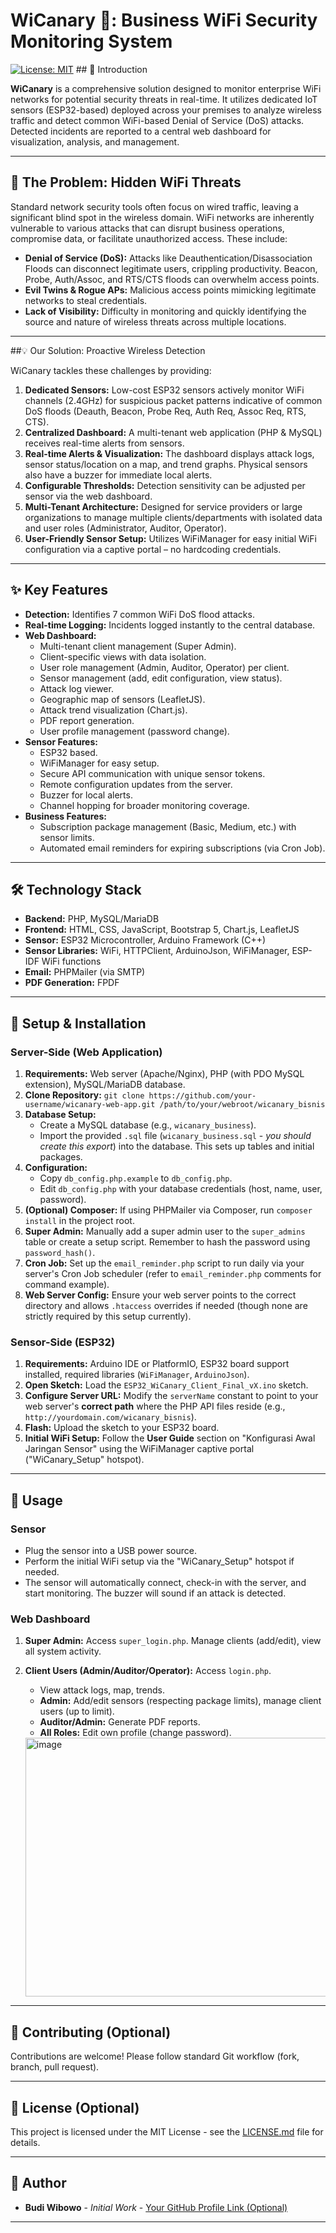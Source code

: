 # WiCanary 📶: Business WiFi Security Monitoring System

[![License: MIT](https://img.shields.io/badge/License-MIT-yellow.svg)](https://opensource.org/licenses/MIT) ## 📝 Introduction

**WiCanary** is a comprehensive solution designed to monitor enterprise WiFi networks for potential security threats in real-time. It utilizes dedicated IoT sensors (ESP32-based) deployed across your premises to analyze wireless traffic and detect common WiFi-based Denial of Service (DoS) attacks. Detected incidents are reported to a central web dashboard for visualization, analysis, and management.

---

## 🎯 The Problem: Hidden WiFi Threats

Standard network security tools often focus on wired traffic, leaving a significant blind spot in the wireless domain. WiFi networks are inherently vulnerable to various attacks that can disrupt business operations, compromise data, or facilitate unauthorized access. These include:

* **Denial of Service (DoS):** Attacks like Deauthentication/Disassociation Floods can disconnect legitimate users, crippling productivity. Beacon, Probe, Auth/Assoc, and RTS/CTS floods can overwhelm access points.
* **Evil Twins & Rogue APs:** Malicious access points mimicking legitimate networks to steal credentials.
* **Lack of Visibility:** Difficulty in monitoring and quickly identifying the source and nature of wireless threats across multiple locations.

---

##💡 Our Solution: Proactive Wireless Detection

WiCanary tackles these challenges by providing:

1.  **Dedicated Sensors:** Low-cost ESP32 sensors actively monitor WiFi channels (2.4GHz) for suspicious packet patterns indicative of common DoS floods (Deauth, Beacon, Probe Req, Auth Req, Assoc Req, RTS, CTS).
2.  **Centralized Dashboard:** A multi-tenant web application (PHP & MySQL) receives real-time alerts from sensors.
3.  **Real-time Alerts & Visualization:** The dashboard displays attack logs, sensor status/location on a map, and trend graphs. Physical sensors also have a buzzer for immediate local alerts.
4.  **Configurable Thresholds:** Detection sensitivity can be adjusted per sensor via the web dashboard.
5.  **Multi-Tenant Architecture:** Designed for service providers or large organizations to manage multiple clients/departments with isolated data and user roles (Administrator, Auditor, Operator).
6.  **User-Friendly Sensor Setup:** Utilizes WiFiManager for easy initial WiFi configuration via a captive portal – no hardcoding credentials.

---

## ✨ Key Features

* **Detection:** Identifies 7 common WiFi DoS flood attacks.
* **Real-time Logging:** Incidents logged instantly to the central database.
* **Web Dashboard:**
    * Multi-tenant client management (Super Admin).
    * Client-specific views with data isolation.
    * User role management (Admin, Auditor, Operator) per client.
    * Sensor management (add, edit configuration, view status).
    * Attack log viewer.
    * Geographic map of sensors (LeafletJS).
    * Attack trend visualization (Chart.js).
    * PDF report generation.
    * User profile management (password change).
* **Sensor Features:**
    * ESP32 based.
    * WiFiManager for easy setup.
    * Secure API communication with unique sensor tokens.
    * Remote configuration updates from the server.
    * Buzzer for local alerts.
    * Channel hopping for broader monitoring coverage.
* **Business Features:**
    * Subscription package management (Basic, Medium, etc.) with sensor limits.
    * Automated email reminders for expiring subscriptions (via Cron Job).

---

## 🛠️ Technology Stack

* **Backend:** PHP, MySQL/MariaDB
* **Frontend:** HTML, CSS, JavaScript, Bootstrap 5, Chart.js, LeafletJS
* **Sensor:** ESP32 Microcontroller, Arduino Framework (C++)
* **Sensor Libraries:** WiFi, HTTPClient, ArduinoJson, WiFiManager, ESP-IDF WiFi functions
* **Email:** PHPMailer (via SMTP)
* **PDF Generation:** FPDF

---

## 🚀 Setup & Installation

### Server-Side (Web Application)

1.  **Requirements:** Web server (Apache/Nginx), PHP (with PDO MySQL extension), MySQL/MariaDB database.
2.  **Clone Repository:** `git clone https://github.com/your-username/wicanary-web-app.git /path/to/your/webroot/wicanary_bisnis`
3.  **Database Setup:**
    * Create a MySQL database (e.g., `wicanary_business`).
    * Import the provided `.sql` file (`wicanary_business.sql` - *you should create this export*) into the database. This sets up tables and initial packages.
4.  **Configuration:**
    * Copy `db_config.php.example` to `db_config.php`.
    * Edit `db_config.php` with your database credentials (host, name, user, password).
5.  **(Optional) Composer:** If using PHPMailer via Composer, run `composer install` in the project root.
6.  **Super Admin:** Manually add a super admin user to the `super_admins` table or create a setup script. Remember to hash the password using `password_hash()`.
7.  **Cron Job:** Set up the `email_reminder.php` script to run daily via your server's Cron Job scheduler (refer to `email_reminder.php` comments for command example).
8.  **Web Server Config:** Ensure your web server points to the correct directory and allows `.htaccess` overrides if needed (though none are strictly required by this setup currently).

### Sensor-Side (ESP32)

1.  **Requirements:** Arduino IDE or PlatformIO, ESP32 board support installed, required libraries (`WiFiManager`, `ArduinoJson`).
2.  **Open Sketch:** Load the `ESP32_WiCanary_Client_Final_vX.ino` sketch.
3.  **Configure Server URL:** Modify the `serverName` constant to point to your web server's **correct path** where the PHP API files reside (e.g., `http://yourdomain.com/wicanary_bisnis`).
4.  **Flash:** Upload the sketch to your ESP32 board.
5.  **Initial WiFi Setup:** Follow the **User Guide** section on "Konfigurasi Awal Jaringan Sensor" using the WiFiManager captive portal ("WiCanary_Setup" hotspot).

---

## 📖 Usage

### Sensor

* Plug the sensor into a USB power source.
* Perform the initial WiFi setup via the "WiCanary_Setup" hotspot if needed.
* The sensor will automatically connect, check-in with the server, and start monitoring. The buzzer will sound if an attack is detected.

### Web Dashboard

1.  **Super Admin:** Access `super_login.php`. Manage clients (add/edit), view all system activity.
2.  **Client Users (Admin/Auditor/Operator):** Access `login.php`.
    * View attack logs, map, trends.
    * **Admin:** Add/edit sensors (respecting package limits), manage client users (up to limit).
    * **Auditor/Admin:** Generate PDF reports.
    * **All Roles:** Edit own profile (change password).

    <img width="951" height="414" alt="image" src="https://github.com/user-attachments/assets/0f647353-debf-4133-a108-c0287edbd694" />


---

## 🤝 Contributing (Optional)

Contributions are welcome! Please follow standard Git workflow (fork, branch, pull request).

---

## 📜 License (Optional)

This project is licensed under the MIT License - see the [LICENSE.md](LICENSE.md) file for details.

---

## 👤 Author

* **Budi Wibowo** - *Initial Work* - [Your GitHub Profile Link (Optional)]()

---
